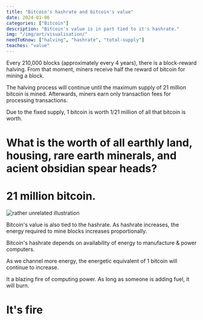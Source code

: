 ```yaml
---
title: "Bitcoin's hashrate and bitcoin's value"
date: 2024-01-06
categories: ["Bitcoin"]
description: "Bitcoin's value is in part tied to it's hashrate."
img: "/img/art/visualisation/"
needToKnow: ["halving", "hashrate", "total-supply"]
teaches: "value"
---
```


Every 210,000 blocks (approximately every 4 years), there is a block-reward halving. From that moment,  miners receive half the reward of bitcoin for mining a block.

The halving process will continue until the maximum supply of 21 million bitcoin is mined. Afterwards, miners earn only transaction fees for processing transactions.

Due to the fixed supply, 1 bitcoin is worth 1/21 million of all that bitcoin is worth.

# What is the worth of all earthly land, housing, rare earth minerals, and acient obsidian spear heads?

# 21 million bitcoin.

![rather unrelated illustration](/img/art/visualisation/1024.avif)

Bitcoin's value is also tied to the hashrate. As hashrate increases, the energy required to mine blocks increases proportionally.

Bitcoin's hashrate depends on availability of energy to manufacture & power computers.

As we channel more energy, the energetic equivalent of 1 bitcoin will continue to increase.

It a blazing fire of computing power. As long as someone is adding fuel, it will burn.

# It's fire